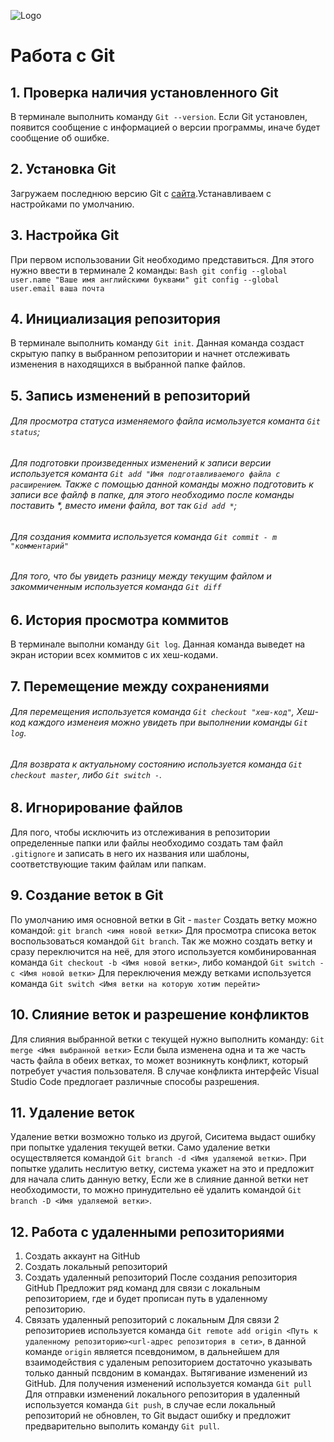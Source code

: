 ![Logo](лого.jpeg)
# Работа с Git
## 1. Проверка наличия установленного Git
В терминале  выполнить команду `Git --version`. Если Git установлен, появится сообщение с информацией о версии программы, иначе будет сообщение об ошибке.
## 2. Установка Git
Загружаем последнюю версию Git с [сайта](www).Устанавливаем с настройками по умолчанию.
## 3. Настройка Git
При первом использовании Git необходимо представиться. Для этого нужно ввести в терминале 2 команды:
``Bash
git config --global user.name "Ваше имя английскими буквами"
git config --global user.email ваша почта
``
## 4. Инициализация репозитория 
В терминале выполнить команду `Git init`. Данная команда создаст скрытую папку в выбранном репозитории и начнет отслеживать изменения в находящихся в выбранной папке файлов.
## 5. Запись изменений в репозиторий
###### Для просмотра статуса изменяемого файла исмользуется команта `Git status`;
###### Для подготовки произведенных изменений к записи версии используется команта `Git add "Имя подготавливаемого файла с расширением`. Также с помощью данной команды можно подготовить к записи все файлф в папке, для этого необходимо после команды поставить *, вместо имени файла, вот так `Gid add *`;
###### Для создания коммита используется команда `Git commit - m "комментарий"`
###### Для того, что бы увидеть разницу между текущим файлом и закоммиченным используется команда `Git diff`
## 6. История просмотра коммитов
В терминале выполни команду `Git log`. Данная команда выведет на экран истории всех коммитов с их хеш-кодами.
## 7. Перемещение между сохранениями
###### Для перемещения используется команда `Git checkout "хеш-код"`, Хеш-код каждого изменеия можно увидеть при выполнении команды `Git log`.
###### Для возврата к актуальному состоянию используется команда `Git checkout master`, либо `Git switch -`.
## 8. Игнорирование файлов
Для пого, чтобы исключить из отслеживания в репозитории определенные папки или файлы необходимо создать там файл `.gitignore` и записать в него их названия или шаблоны, соответствующие таким файлам или папкам.
## 9. Создание веток в Git
По умолчанию имя основной ветки в Git - `master`
Создать ветку можно командой:
``
git branch <имя новой ветки>
``
Для просмотра списока веток воспользоваться командой `Git branch`.
Так же можно создать ветку и сразу переключится на неё, для этого используется комбинированная  команда `Git checkout -b <Имя новой ветки>`, либо командой `Git switch -c <Имя новой ветки>`
Для переключения между ветками используется команда `Git switch <Имя ветки на которую хотим перейти>`
## 10. Слияние веток и разрешение конфликтов
Для слияния выбранной ветки с текущей нужно выполнить команду:
``
Git merge <Имя выбранной ветки>
``
Если была изменена одна и та же часть часть файла в обеих ветках, то может возникнуть конфликт, который потребует участия пользователя.
В случае конфликта интерфейс Visual Studio Code предлогает различные способы разрешения. 
## 11. Удаление веток
Удаление ветки возможно только из другой, Сиситема выдаст ошибку при попытке удаления текущей ветки. Само удаление ветки осуществляется командой `Git branch -d <Имя удаляемой ветки>`. 
При попытке удалить неслитую ветку, система укажет на это и предложит для начала слить данную ветку, Если же в слияние данной ветки нет необходимости, то можно принудительно её удалить командой `Git branch -D <Имя удаляемой ветки>`.
## 12. Работа с удаленными репозиториями
1. Создать аккаунт на GitHub
2. Создать локальный репозиторий
3. Создать удаленный репозиторий
После создания репозитория GitHub Предложит ряд команд для связи с локальным репозиторием, где и будет прописан путь в удаленному репозиторию.
4. Связать удаленный репозиторий с локальным
Для связи 2 репозиториев используется команда `Git remote add origin <Путь к удаленному репозиторию><url-адрес репозитория в сети>`, в данной команде `origin` является псевдонимом, в дальнейшем для взаимодействия с удаленым репозиторием достаточно указывать только данный псвдоним в командах.
Вытягивание изменений из GitHub.
Для получения изменений используется команда `Git pull`
Для отправки изменений локального репозитория в удаленный используется команда `Git push`, в случае если локальный репозиторий не обновлен, то Git выдаст ошибку и предложит предварительно выполить команду `Git pull`.
